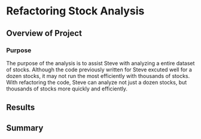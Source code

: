 # Refactoring Stock Analysis

## Overview of Project

### Purpose
The purpose of the analysis is to assist Steve with analyzing a entire dataset of stocks. Although the code previously written for Steve excuted well for a dozen stocks, it may not run the most efficiently with thousands of stocks. With refactoring the code, Steve can analyze not just a dozen stocks, but thousands of stocks more quickly and efficiently.

## Results

## Summary

